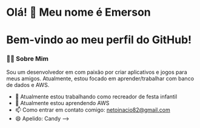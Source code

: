 # Olá! 👋 Meu nome é Emerson

# Bem-vindo ao meu perfil do GitHub!

### 👨‍💻 Sobre Mim
Sou um desenvolvedor em com paixão por criar aplicativos e jogos para meus amigos. Atualmente, estou focado em aprender/trabalhar com banco de dados e AWS.

- 🔭 Atualmente estou trabalhando como recreador de festa infantil
- 🌱 Atualmente estou aprendendo AWS
- 📫 Como entrar em contato comigo: netoinacio82@gmail.com
- 😄 Apelido: Candy
-->


